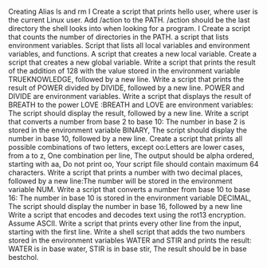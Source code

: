  Creating Alias ls and rm
I Create a script that prints hello user, where user is the current Linux user.
Add /action to the PATH. /action should be the last directory the shell looks into when looking for a program.
I Create a script that counts the number of directories in the PATH.
a script that lists environment variables.
Script that lists all local variables and environment variables, and functions.
 A script that creates a new local variable.
 Create a script that creates a new global variable.
 Write a script that prints the result of the addition of 128 with the value stored in the environment variable TRUEKNOWLEDGE, followed by a new line.
Write a script that prints the result of POWER divided by DIVIDE, followed by a new line. POWER and DIVIDE are environment variables.
 Write a script that displays the result of BREATH to the power LOVE :BREATH and LOVE are environment variables: The script should display the result, followed by a new line.
 Write a script that converts a number from base 2 to base 10: The number in base 2 is stored in the environment variable BINARY, The script should display the number in base 10, followed by a new line.
 Create a script that prints all possible combinations of two letters, except oo:Letters are lower cases, from a to z, One combination per line, The output should be alpha ordered, starting with aa, Do not print oo, Your script file should contain maximum 64 characters.
 Write a script that prints a number with two decimal places, followed by a new line:The number will be stored in the environment variable NUM.
 Write a script that converts a number from base 10 to base 16: The number in base 10 is stored in the environment variable DECIMAL, The script should display the number in base 16, followed by a new line
 Write a script that encodes and decodes text using the rot13 encryption. Assume ASCII.
Write a script that prints every other line from the input, starting with the first line.
Write a shell script that adds the two numbers stored in the environment variables WATER and STIR and prints the result: WATER is in base water, STIR is in base stir, The result should be in base bestchol.
